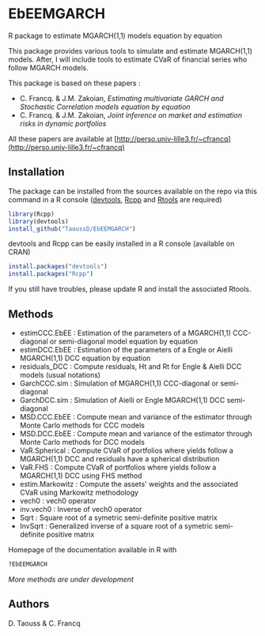 # EbEEMGARCH

R package to estimate MGARCH(1,1) models equation by equation

This package provides various tools to simulate and estimate MGARCH(1,1) models. After, I will include tools to estimate CVaR of financial series who follow MGARCH models.


This package is based on these papers :
- C. Francq. & J.M. Zakoian, *Estimating multivariate GARCH and Stochastic Correlation models equation by equation*
- C. Francq. & J.M. Zakoian, *Joint inference on market and estimation risks in dynamic portfolios* 

All these papers are available at [http://perso.univ-lille3.fr/~cfrancq](http://perso.univ-lille3.fr/~cfrancq)

## Installation

The package can be installed from the sources available on the repo via this command in a R console ([devtools](https://github.com/hadley/devtools), [Rcpp](https://github.com/RcppCore/Rcpp/) and [Rtools](https://cran.r-project.org/bin/windows/Rtools/) are required)
```R
library(Rcpp)
library(devtools)
install_github("TaoussD/EbEEMGARCH")
``` 

devtools and Rcpp can be easily installed in a R console (available on CRAN)
```R
install.packages("devtools")
install.packages("Rcpp")
```
If you still have troubles, please update R and install the associated Rtools.

## Methods

- estimCCC.EbEE : Estimation of the parameters of a MGARCH(1,1) CCC-diagonal or semi-diagonal model equation by equation
- estimDCC.EbEE : Estimation of the parameters of a Engle or Aielli MGARCH(1,1) DCC equation by equation
- residuals_DCC : Compute residuals, Ht and Rt for Engle & Aielli DCC models (usual notations)
- GarchCCC.sim : Simulation of MGARCH(1,1) CCC-diagonal or semi-diagonal 
- GarchDCC.sim : Simulation of Aielli or Engle MGARCH(1,1) DCC semi-diagonal
- MSD.CCC.EbEE : Compute mean and variance of the estimator through Monte Carlo methods for CCC models
- MSD.DCC.EbEE : Compute mean and variance of the estimator through Monte Carlo methods for DCC models
- VaR.Spherical : Compute CVaR of portfolios where yields follow a MGARCH(1,1) DCC and residuals have a spherical distribution
- VaR.FHS : Compute CVaR of portfolios where yields follow a MGARCH(1,1) DCC using FHS method
- estim.Markowitz : Compute the assets' weights and the associated CVaR using Markowitz methodology
- vech0 : vech0 operator
- inv.vech0 : Inverse of vech0 operator
- Sqrt : Square root of a symetric semi-definite positive matrix
- InvSqrt : Generalized inverse of a square root of a symetric semi-definite positive matrix

Homepage of the documentation available in R with

```R
?EbEEMGARCH
```

*More methods are under development*

## Authors

D. Taouss & C. Francq

